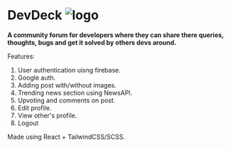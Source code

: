 
# DevDeck ![logo](https://github.com/TahaHameed23/DevDeck/assets/89855847/68828793-3c3e-4639-9fe0-7f4037831be8)


**A community forum for developers where they can share there queries, thoughts, bugs and get it solved by others devs around.**

Features:
1. User authentication uisng firebase. 
2. Google auth. 
3. Adding post with/without images. 
4. Trending news section using NewsAPI. 
5. Upvoting and comments on post. 
6. Edit profile. 
7. View other's profile. 
8. Logout 

Made using React + TailwindCSS/SCSS.

